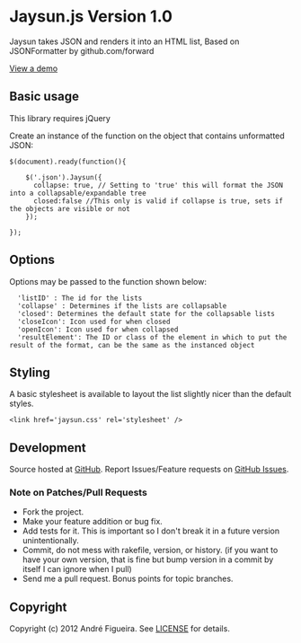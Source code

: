 # Jaysun.js Version 1.0

Jaysun takes JSON and renders it into an HTML list, Based on JSONFormatter by github.com/forward

[View a demo](http://static.andrefigueira.com/json-formatter/demo.html)

## Basic usage

This library requires jQuery

Create an instance of the function on the object that contains unformatted JSON:

    $(document).ready(function(){
			
		$('.json').Jaysun({
		  collapse: true, // Setting to 'true' this will format the JSON into a collapsable/expandable tree
		  closed:false //This only is valid if collapse is true, sets if the objects are visible or not
		});
		
	});

## Options

Options may be passed to the function shown below:

      'listID' : The id for the lists
      'collapse' : Determines if the lists are collapsable
      'closed': Determines the default state for the collapsable lists
      'closeIcon': Icon used for when closed
      'openIcon': Icon used for when collapsed
      'resultElement': The ID or class of the element in which to put the result of the format, can be the same as the instanced object

## Styling

A basic stylesheet is available to layout the list slightly nicer than the default styles.

    <link href='jaysun.css' rel='stylesheet' />

## Development

Source hosted at [GitHub](http://github.com/andrefigueira/json-formatter).
Report Issues/Feature requests on [GitHub Issues](http://github.com/andrefigueira/json-formatter/issues).

### Note on Patches/Pull Requests

 * Fork the project.
 * Make your feature addition or bug fix.
 * Add tests for it. This is important so I don't break it in a
   future version unintentionally.
 * Commit, do not mess with rakefile, version, or history.
   (if you want to have your own version, that is fine but bump version in a commit by itself I can ignore when I pull)
 * Send me a pull request. Bonus points for topic branches.

## Copyright

Copyright (c) 2012 André Figueira. See [LICENSE](https://github.com/andrefigueira/json-formatter/blob/master/LICENSE) for details.

